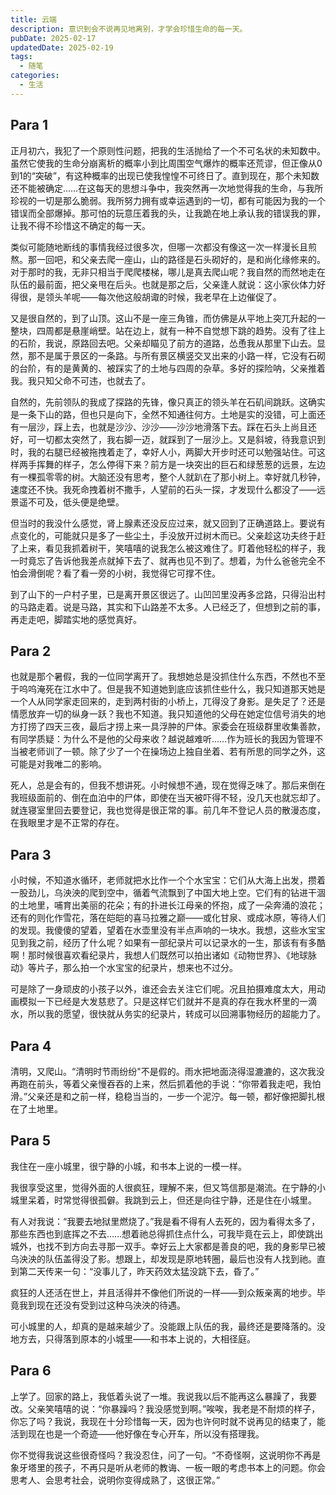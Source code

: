 ```yaml
---
title: 云端
description: 意识到会不说再见地离别，才学会珍惜生命的每一天。
pubDate: 2025-02-17
updatedDate: 2025-02-19
tags:
  - 随笔
categories:
  - 生活
---
```


## Para 1

正月初六，我犯了一个原则性问题，把我的生活抛给了一个不可名状的未知数中。虽然它使我的生命分崩离析的概率小到比周围空气爆炸的概率还荒谬，但正像从0到1的“突破”，有这种概率的出现已使我惶惶不可终日了。直到现在，那个未知数还不能被确定……在这每天的思想斗争中，我突然再一次地觉得我的生命，与我所珍视的一切是那么脆弱。我所努力拥有或幸运遇到的一切，都有可能因为我的一个错误而全部爆掉。那可怕的玩意压着我的头，让我跪在地上承认我的错误我的罪，让我不得不珍惜这不确定的每一天。

类似可能随地断线的事情我经过很多次，但哪一次都没有像这一次一样漫长且煎熬。那一回吧，和父亲去爬一座山，山的路径是石头砌好的，是和尚化缘修来的。对于那时的我，无非只相当于爬爬楼梯，哪儿是真去爬山呢？我自然的而然地走在队伍的最前面，把父亲甩在后头。也就是那之后，父亲逢人就说：这小家伙体力好得很，是领头羊呢——每次他这般胡诹的时候，我老早在上边催促了。

又是很自然的，到了山顶。这山不是一座三角锥，而仿佛是从平地上突兀升起的一整块，四周都是悬崖峭壁。站在边上，就有一种不自觉想下跳的趋势。没有了往上的石阶，我说，原路回去吧。父亲却瞄见了前方的道路，怂恿我从那里下山去。显然，那不是属于景区的一条路。与所有景区横竖交叉出来的小路一样，它没有石砌的台阶，有的是黄黄的、被踩实了的土地与四周的杂草。多好的探险呐，父亲推着我。我只知父命不可违，也就去了。

自然的，先前领队的我成了探路的先锋，像只真正的领头羊在石矶间跳跃。这确实是一条下山的路，但也只是向下，全然不知通往何方。土地是实的没错，可上面还有一层沙，踩上去，也就是沙沙、沙沙——沙沙地滑落下去。踩在石头上尚且还好，可一切都太突然了，我右脚一迈，就踩到了一层沙上。又是斜坡，待我意识到时，我的右腿已经被拖拽着走了，幸好人小，两脚大开步时还可以勉强站住。可这样两手挥舞的样子，怎么停得下来？前方是一块突出的巨石和绿葱葱的远景，左边有一棵孤零零的树。大脑还没有思考，整个人就趴在了那小树上。幸好就几秒钟，速度还不快。我死命拽着树不撒手，人望前的石头一探，才发现什么都没了——远景遥不可及，低头便是绝壁。

但当时的我没什么感觉，肾上腺素还没反应过来，就又回到了正确道路上。要说有点变化的，可能就只是多了一些尘土，手没放开过树木而已。父亲趁这功夫终于赶了上来，看见我抓着树干，笑嘻嘻的说我怎么被这难住了。盯着他轻松的样子，我一时竟忘了告诉他我差点就掉下去了、就再也见不到了。想着，为什么爸爸完全不怕会滑倒呢？看了看一旁的小树，我觉得它可撑不住。

到了山下的一户村子里，已是离开景区很远了。山凹凹里没再多岔路，只得沿出村的马路走着。说是马路，其实和下山路差不太多。人已经乏了，但想到之前的事，再走走吧，脚踏实地的感觉真好。

## Para 2

也就是那个暑假，我的一位同学离开了。我想她总是没抓住什么东西，不然也不至于呜呜淹死在江水中了。但是我不知道她到底应该抓住些什么，我只知道那天她是一个人从同学家走回来的，走到两村街的小桥上，兀得没了身影。是失足了？还是情愿放弃一切的纵身一跃？我也不知道。我只知道他的父母在她定位信号消失的地方打捞了四天三夜，最后才捞上来一具浮肿的尸体。家委会在班级群里收集善款，有同学质疑：为什么不是他的父母来收？越说越难听……作为班长的我因为管理不当被老师训了一顿。除了少了一个在操场边上独自坐着、若有所思的同学之外，这可能是对我唯二的影响。

死人，总是会有的，但我不想讲死。小时候想不通，现在觉得乏味了。那后来倒在我班级面前的、倒在血泊中的尸体，即使在当天被吓得不轻，没几天也就忘却了。就连寝室里回去要登记，我也觉得是很正常的事。前几年不登记人员的散漫态度，在我眼里才是不正常的存在。

## Para 3

小时候，不知道水循环，老师就把水比作一个个水宝宝：它们从大海上出发，攒着一股劲儿，乌泱泱的爬到空中，循着气流飘到了中国大地上空。它们有的钻进干涸的土地里，哺育出美丽的花朵；有的扑进长江母亲的怀抱，成了一朵奔涌的浪花；还有的则化作雪花，落在皑皑的喜马拉雅之巅——或化甘泉、或成冰原，等待人们的发现。我傻傻的望着，望着在水壶里没有半点声响的一块水。我想，这些水宝宝见到我之前，经历了什么呢？如果有一部纪录片可以记录水的一生，那该有有多酷啊！那时候很喜欢看纪录片，我想人们既然可以拍出诸如《动物世界》、《地球脉动》等片子，那么拍一个水宝宝的纪录片，想来也不过分。

可是除了一身顽皮的小孩子以外，谁还会去关注它们呢。况且拍摄难度太大，用动画模拟一下已经是大发慈悲了。只是这样它们就并不是真的存在我水杯里的一滴水，所以我的愿望，很快就从务实的纪录片，转成可以回溯事物经历的超能力了。

## Para 4

清明，又爬山。“清明时节雨纷纷"不是假的。雨水把地面浇得湿漉漉的，这次我没再跑在前头，等着父亲慢吞吞的上来，然后抓着他的手说：“你带着我走吧，我怕滑。”父亲还是和之前一样，稳稳当当的，一步一个泥泞。每一顿，都好像把脚扎根在了土地里。

## Para 5

我住在一座小城里，很宁静的小城，和书本上说的一模一样。

我很享受这里，觉得外面的人很疯狂，理解不来，但又笃信那是潮流。在宁静的小城里呆着，时常觉得很孤僻。我跳到云上，但还是向往宁静，还是住在小城里。

有人对我说：“我要去地狱里燃烧了。”我是看不得有人去死的，因为看得太多了，那些东西也到底挥之不去……想着祂总得抓住点什么，可我毕竟在云上，即使跳出城外，也找不到方向去寻那一双手。幸好云上大家都是善良的吧，我的身影早已被乌泱泱的队伍盖得没了影。想跟上，却发现是原地转圈，最后也没有人找到祂。直到第二天传来一句：“没事儿了，昨天药效太猛没跳下去，昏了。”

疯狂的人还活在世上，并且活得并不像他们所说的一样——到众叛亲离的地步。毕竟我到现在还没有受到过这种乌泱泱的待遇。

可小城里的人，却真的是越来越少了。没能跟上队伍的我，最终还是要降落的。没地方去，只得落到原本的小城里——和书本上说的，大相径庭。

## Para 6

上学了。回家的路上，我低着头说了一堆。我说我以后不能再这么暴躁了，我要改。父亲笑嘻嘻的说：“你暴躁吗？我没感觉到啊。”唉唉，我老是不耐烦的样子，你忘了吗？我说，我现在十分珍惜每一天，因为也许何时就不说再见的结束了，能活到现在也是一个奇迹——他好像在专心开车，所以没有搭理我。

你不觉得我说这些很奇怪吗？我没忍住，问了一句。“不奇怪啊，这说明你不再是象牙塔里的孩子，不再只是听从老师的教诲、一板一眼的考虑书本上的问题。你会思考人、会思考社会，说明你变得成熟了，这很正常。”
